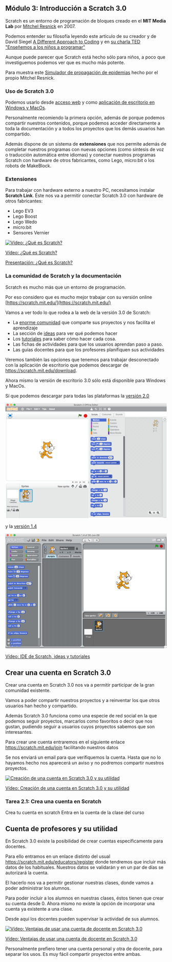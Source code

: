 ## Módulo 3: Introducción a Scratch 3.0

Scratch es un entorno de programación de bloques creado en el **MIT Media Lab** por [Mitchel Resnick](https://www.media.mit.edu/people/mres) en 2007.

Podemos entender su filosofía leyendo este artículo de su creador y de David Siegel [A Different Approach to Coding](https://medium.com/bright/a-different-approach-to-coding-d679b06d83a#.734u3gfm8) y en [su charla TED "Enseñemos a los niños a programar"](https://www.ted.com/talks/mitch_resnick_let_s_teach_kids_to_code?language=es)

Aunque puede parecer que Scratch está hecho sólo para niños, a poco que investiguemos podemos ver que es mucho más potente.

Para muestra este [Simulador de propagación de epidemias](https://www.media.mit.edu/posts/scratch-epidemic-simulator/) hecho por el propio Mitchel Resnick.

### Uso de Scratch 3.0

Podemos usarlo desde [acceso web](https://scratch.mit.edu/projects/editor) y como [aplicación de escritorio en Windows y MacOs](https://scratch.mit.edu/scratch2download/).

Personalmente recomiendo la primera opción, además de porque podemos compartir nuestros contenidos, porque podemos acceder directamente a toda la documentación y a todos los proyectos que los demás usuarios han compartido.

Además dispone de un sistema de **extensiones** que nos permite además de completar nuestros programas con nuevas opciones (como síntesis de voz o traducción automática entre idiomas) y conectar nuestros programas Scratch con hardware de otros fabricantes, como Lego, micro:bit o los robots de MakeBlock.

### Extensiones

Para trabajar con hardware externo a nuestro PC, necesitamos instalar **Scratch Link**. Éste nos va a permitir conectar Scratch 3.0 con hardware de otros fabricantes:

* Lego EV3
* Lego Boost
* Lego Wedo
* micro:bit
* Sensores Vernier

[![Vídeo: ¿Qué es Scratch?](https://img.youtube.com/vi/QYuLE1PCTlQ/0.jpg)](https://youtu.be/QYuLE1PCTlQ)

[Vídeo: ¿Qué es Scratch?](https://youtu.be/QYuLE1PCTlQ)

[Presentación: ¿Qué es Scratch?](https://docs.google.com/presentation/d/1ctR9NmMIATX9ujAJedJEsbBvJ2clGDwemtkO-OpbeyE/edit?usp=sharing)

### La comunidad de Scratch y la documentación


Scratch es mucho más que un entorno de programación. 

Por eso considero que es mucho mejor trabajar con su versión online [https://scratch.mit.edu/](https://scratch.mit.edu/)

Vamos a ver todo lo que rodea a la web de la versión 3.0 de Scratch:

* La [enorme comunidad](https://scratch.mit.edu/explore/projects/all) que comparte sus proyectos y nos facilita el aprendizaje
* La sección de [ideas](https://scratch.mit.edu/ideas) para ver qué podemos hacer
* Los [tutoriales](https://scratch.mit.edu/projects/editor/?tutorial=all) para saber cómo hacer cada cosa. 
* Las fichas de actividades para que los usuarios aprendan paso a paso.
* Las guías docentes para que los profesores planifiquen sus actividades

Veremos también las opciones que tenemos para trabajar desconectado con la aplicación de escritorio que podemos descargar de https://scratch.mit.edu/download. 

Ahora mismo la versión de escritorio 3.0 sólo está disponible para Windows y MacOs.

Sí que podemos descargar para todas las plataformas la [versión 2.0](https://scratch.mit.edu/download/scratch2)

![Versión 2.0 de Scratch](./images/scratch2.png)

y la [versión 1.4](https://scratch.mit.edu/scratch_1.4)

![Versión 1.4](./images/scratch1-4.png)

[Vídeo: IDE de Scratch, ideas y tutoriales](https://youtu.be/iXC_ilF8o08)


## Crear una cuenta en Scratch 3.0

Crear una cuenta en Scratch 3.0 nos va a permitir participar de la gran comunidad existente. 

Vamos a poder compartir nuestros proyectos y a reinventar los que otros usuarios han hecho y compartido.

Además Scratch 3.0 funciona como una especie de red social en la que podemos seguir proyectos, marcarlos como favoritos o decir que nos gustan, pudiendo seguir a usuarios cuyos proyectos sabemos que son interesantes.

Para crear une cuenta entraremos en el siguiente enlace https://scratch.mit.edu/join facilitando nuestros datos

Se nos enviará un email para que verifiquemos la cuenta. Hasta que no lo hayamos hecho nos aparecerá un aviso y no podremos compartir nuestros proyectos.

[![Creación de una cuenta en Scratch 3.0 y su utilidad](https://img.youtube.com/vi/Xzc31ESCreI/0.jpg)](https://youtu.be/Xzc31ESCreI)


[Vídeo: Creación de una cuenta en Scratch 3.0 y su utilidad](https://youtu.be/Xzc31ESCreI)

### Tarea 2.1: Crea una cuenta en Scratch

Crea tu cuenta en scratch
Entra en la cuenta de la clase del curso

## Cuenta de profesores y su utilidad

En Scratch 3.0 existe la posibilidad de crear cuentas específicamente para docentes.

Para ello entramos en un enlace distinto del usual https://scratch.mit.edu/educators/register donde tendremos que incluir más datos de los habituales. Nuestros datos se validarán y en un par de días se autorizará la cuenta.

El hacerlo nos va a permitir gestionar nuestras clases, donde vamos a poder administrar los alumnos.

Para poder incluir a los alumnos en nuestras clases, éstos tienen que crear su cuenta desde 0. Ahora mismo no existe la opción de incorporar una cuenta ya existente a una clase.

Desde aquí los docentes pueden supervisar la actividad de sus alumnos.

[![Vídeo: Ventajas de usar una cuenta de docente en Scratch 3.0](https://img.youtube.com/vi/GL9kbEV3h5M/0.jpg)](https://youtu.be/GL9kbEV3h5M)


[Vídeo: Ventajas de usar una cuenta de docente en Scratch 3.0](https://youtu.be/GL9kbEV3h5M)

Personalmente prefiero tener una cuenta personal y otra de docente, para separar los usos. Es muy fácil compartir proyectos entre ambas.

